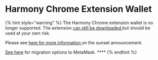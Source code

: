 # Harmony Chrome Extension Wallet

{% hint style="warning" %}
The Harmony Chrome extension wallet is no longer supported. The extension [can still be downloaded ](https://chrome.google.com/webstore/detail/harmony-chrome-extension/fnnegphlobjdpkhecapkijjdkgcjhkib)but should be used at your own risk.&#x20;

Please see [here for more information ](https://medium.com/harmony-one/sunsetting-the-harmony-chrome-extension-wallet-cd7e2ec217c6)on the sunset announcement.&#x20;

[See here](https://medium.com/harmony-one/introducing-staking-smart-contract-449df2346de1) for migration options to MetaMask. ****&#x20;
{% endhint %}
